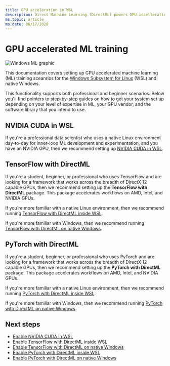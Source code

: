 ```yaml
---
title: GPU acceleration in WSL
description: Direct Machine Learning (DirectML) powers GPU-accelleration in Windows Subsystem for Linux
ms.topic: article
ms.date: 06/17/2020
---
```


# GPU accelerated ML training

![Windows ML graphic](../images/winml-graphic.png)

This documentation covers setting up GPU accelerated machine learning (ML) training sceanrios for the [Windows Subsystem for Linux](/windows/wsl/about) (WSL) and native Windows.

This functionality supports both professional and beginner scenarios. Below you'll find pointers to step-by-step guides on how to get your system set up depending on your level of expertise in ML, your GPU vendor, and the software library that you intend to use.

## NVIDIA CUDA in WSL

If you're a professional data scientist who uses a native Linux environment day-to-day for inner-loop ML development and experimentation, and you have an NVIDIA GPU, then we recommend setting up [NVIDIA CUDA in WSL](gpu-cuda-in-wsl.md).

## TensorFlow with DirectML 

If you're a student, beginner, or professional who uses TensorFlow and are looking for a framework that works across the breadth of DirectX 12 capable GPUs, then we recommend setting up the **TensorFlow with DirectML** package. This package accelerates workflows on AMD, Intel, and NVIDIA GPUs. 

If you're more familiar with a native Linux environment, then we recommend running [TensorFlow with DirectML inside WSL](gpu-tensorflow-wsl.md). 

If you're more familiar with Windows, then we recommend running [TensorFlow with DirectML on native Windows](gpu-tensorflow-windows.md). 

## PyTorch with DirectML 

If you're a student, beginner, or professional who uses PyTorch and are looking for a framework that works across the breadth of DirectX 12 capable GPUs, then we recommend setting up the **PyTorch with DirectML** package. This package accelerates workflows on AMD, Intel, and NVIDIA GPUs. 

If you're more familiar with a native Linux environment, then we recommend running [PyTorch with DirectML inside WSL](gpu-pytorch-wsl.md). 

If you're more familiar with Windows, then we recommend running [PyTorch with DirectML on native Windows](gpu-pytorch-windows.md). 



## Next steps

* [Enable NVIDIA CUDA in WSL](gpu-cuda-in-wsl.md)
* [Enable TensorFlow with DirectML inside WSL](gpu-tensorflow-wsl.md)
* [Enable TensorFlow with DirectML on native Windows](gpu-tensorflow-windows.md)
* [Enable PyTorch with DirectML inside WSL](gpu-pytorch-wsl.md)
* [Enable PyTorch with DirectML on native Windows](gpu-pytorch-windows.md)
